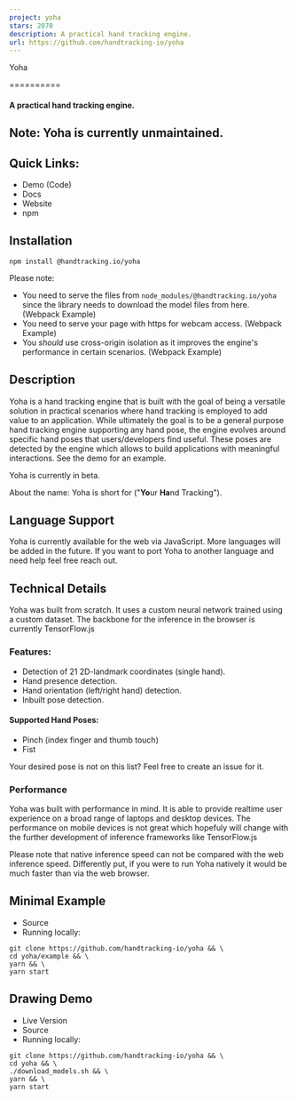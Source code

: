 ```yaml
---
project: yoha
stars: 2070
description: A practical hand tracking engine.
url: https://github.com/handtracking-io/yoha
---
```


  
Yoha  

==========

#### A practical hand tracking engine.

Note: Yoha is currently unmaintained.
-------------------------------------

Quick Links:
------------

-   Demo (Code)
-   Docs
-   Website
-   npm

Installation
------------

`npm install @handtracking.io/yoha`

Please note:

-   You need to serve the files from `node_modules/@handtracking.io/yoha` since the library needs to download the model files from here. (Webpack Example)
-   You need to serve your page with https for webcam access. (Webpack Example)
-   You _should_ use cross-origin isolation as it improves the engine's performance in certain scenarios. (Webpack Example)

Description
-----------

Yoha is a hand tracking engine that is built with the goal of being a versatile solution in practical scenarios where hand tracking is employed to add value to an application. While ultimately the goal is to be a general purpose hand tracking engine supporting any hand pose, the engine evolves around specific hand poses that users/developers find useful. These poses are detected by the engine which allows to build applications with meaningful interactions. See the demo for an example.

Yoha is currently in beta.

About the name: Yoha is short for ("**Yo**ur **Ha**nd Tracking").

Language Support
----------------

Yoha is currently available for the web via JavaScript. More languages will be added in the future. If you want to port Yoha to another language and need help feel free reach out.

Technical Details
-----------------

Yoha was built from scratch. It uses a custom neural network trained using a custom dataset. The backbone for the inference in the browser is currently TensorFlow.js

### Features:

-   Detection of 21 2D-landmark coordinates (single hand).
-   Hand presence detection.
-   Hand orientation (left/right hand) detection.
-   Inbuilt pose detection.

#### Supported Hand Poses:

-   Pinch (index finger and thumb touch)
-   Fist

Your desired pose is not on this list? Feel free to create an issue for it.

### Performance

Yoha was built with performance in mind. It is able to provide realtime user experience on a broad range of laptops and desktop devices. The performance on mobile devices is not great which hopefuly will change with the further development of inference frameworks like TensorFlow.js

Please note that native inference speed can not be compared with the web inference speed. Differently put, if you were to run Yoha natively it would be much faster than via the web browser.

Minimal Example
---------------

-   Source
-   Running locally:

```
git clone https://github.com/handtracking-io/yoha && \
cd yoha/example && \
yarn && \
yarn start
```

Drawing Demo
------------

-   Live Version
-   Source
-   Running locally:

```
git clone https://github.com/handtracking-io/yoha && \
cd yoha && \
./download_models.sh && \
yarn && \
yarn start
```
